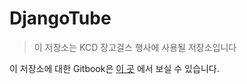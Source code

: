 # DjangoTube
> 이 저장소는 KCD 장고걸스 행사에 사용될 저장소입니다

이 저장소에 대한 Gitbook은 [이 곳](https://leop0ld.gitbooks.io/djangotube/content/) 에서 보실 수 있습니다.
